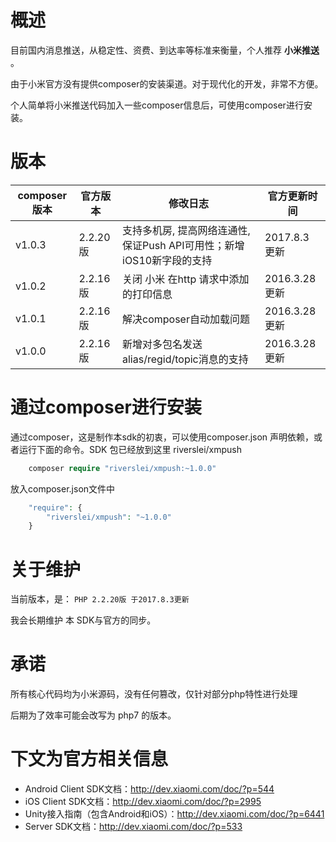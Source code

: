 # 概述

目前国内消息推送，从稳定性、资费、到达率等标准来衡量，个人推荐 **小米推送** 。

由于小米官方没有提供composer的安装渠道。对于现代化的开发，非常不方便。

个人简单将小米推送代码加入一些composer信息后，可使用composer进行安装。

# 版本

composer版本 | 官方版本 | 修改日志 | 官方更新时间
--- | --- | --- | ---
v1.0.3 | 2.2.20版 | 支持多机房, 提高网络连通性, 保证Push API可用性；新增iOS10新字段的支持 | 2017.8.3 更新
v1.0.2 | 2.2.16版 | 关闭 小米 在http 请求中添加的打印信息 | 2016.3.28 更新
v1.0.1 | 2.2.16版 | 解决composer自动加载问题 | 2016.3.28 更新
v1.0.0 | 2.2.16版 | 新增对多包名发送alias/regid/topic消息的支持 | 2016.3.28 更新

# 通过composer进行安装

通过composer，这是制作本sdk的初衷，可以使用composer.json 声明依赖，或者运行下面的命令。SDK 包已经放到这里 riverslei/xmpush

```php
    composer require "riverslei/xmpush:~1.0.0"
```

放入composer.json文件中

```php
    "require": {
        "riverslei/xmpush": "~1.0.0"
    }
```

# 关于维护

当前版本，是： `PHP 2.2.20版 于2017.8.3更新`

我会长期维护 本 SDK与官方的同步。

# 承诺

所有核心代码均为小米源码，没有任何篡改，仅针对部分php特性进行处理

后期为了效率可能会改写为 php7 的版本。


# 下文为官方相关信息

* Android Client SDK文档：http://dev.xiaomi.com/doc/?p=544
* iOS Client SDK文档：http://dev.xiaomi.com/doc/?p=2995
* Unity接入指南（包含Android和iOS）：http://dev.xiaomi.com/doc/?p=6441
* Server SDK文档：http://dev.xiaomi.com/doc/?p=533

